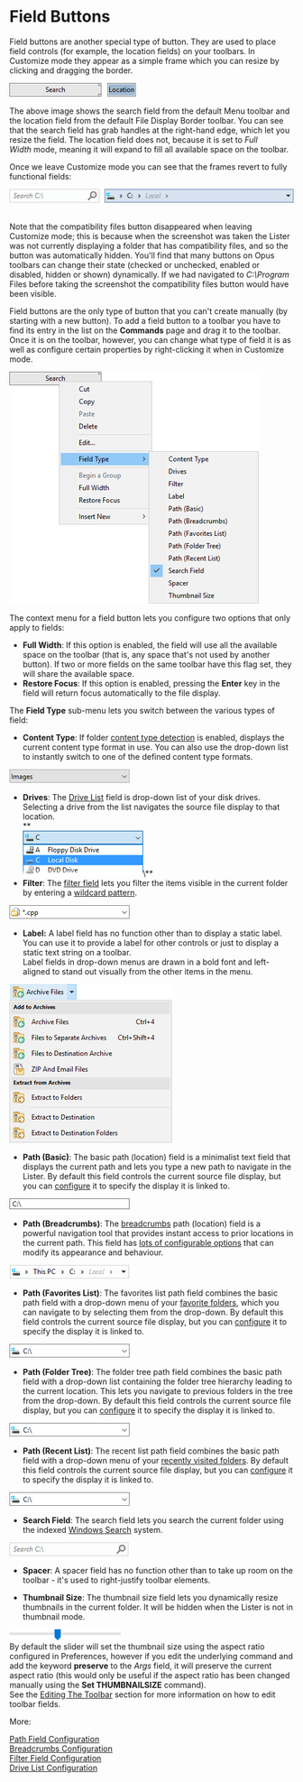 # Field Buttons

Field buttons are another special type of button. They are used to place field controls (for example, the location fields) on your toolbars. In Customize mode they appear as a simple frame which you can resize by clicking and dragging the border.

![](/Manual/images/media/field_buttons_-_customize.png) 

The above image shows the search field from the default Menu toolbar and the location field from the default File Display Border toolbar. You can see that the search field has grab handles at the right-hand edge, which let you resize the field. The location field does not, because it is set to *Full Width* mode, meaning it will expand to fill all available space on the toolbar.

Once we leave Customize mode you can see that the frames revert to fully functional fields:

![](/Manual/images/media/field_buttons_-_no_customize.png) 

Note that the compatibility files button disappeared when leaving Customize mode; this is because when the screenshot was taken the Lister was not currently displaying a folder that has compatibility files, and so the button was automatically hidden. You'll find that many buttons on Opus toolbars can change their state (checked or unchecked, enabled or disabled, hidden or shown) dynamically. If we had navigated to *C:\Program* Files before taking the screenshot the compatibility files button would have been visible.

Field buttons are the only type of button that you can't create manually (by starting with a new button). To add a field button to a toolbar you have to find its entry in the list on the **Commands** page and drag it to the toolbar. Once it is on the toolbar, however, you can change what type of field it is as well as configure certain properties by right-clicking it when in Customize mode.

![](/Manual/images/media/field_buttons_edit.png) 

The context menu for a field button lets you configure two options that only apply to fields:

- **Full Width**: If this option is enabled, the field will use all the available space on the toolbar (that is, any space that's not used by another button). If two or more fields on the same toolbar have this flag set, they will share the available space.
- **Restore Focus**: If this option is enabled, pressing the **Enter** key in the field will return focus automatically to the file display.

The **Field Type** sub-menu lets you switch between the various types of field:

- **Content Type**: If folder [content type detection](/Manual/basic_concepts/folder_options/content_types.md) is enabled, displays the current content type format in use. You can also use the drop-down list to instantly switch to one of the defined content type formats.

![](/Manual/images/media/content_type_field.png)

- **Drives**: The [Drive List](/Manual/basic_concepts/the_lister/navigation/drive_buttons_and_lists.md) field is drop-down list of your disk drives. Selecting a drive from the list navigates the source file display to that location.  
  **  
  ![](/Manual/images/media/drive_list_field.png)\\**  
- **Filter**: The [filter field](/Manual/basic_concepts/searching_and_filtering/toolbar_filter_fields.md) lets you filter the items visible in the current folder by entering a [wildcard pattern](/Manual/reference/wildcard_reference/pattern_matching_syntax.md).

![](/Manual/images/media/filter_field.png)

- **Label:** A label field has no function other than to display a static label. You can use it to provide a label for other controls or just to display a static text string on a toolbar.  
  Label fields in drop-down menus are drawn in a bold font and left-aligned to stand out visually from the other items in the menu.

![](/Manual/images/media/image079.png)

- **Path (Basic)**: The basic path (location) field is a minimalist text field that displays the current path and lets you type a new path to navigate in the Lister. By default this field controls the current source file display, but you can [configure](/Manual/customize/creating_your_own_buttons/editing_the_toolbar/field_buttons/path_field_configuration.md) it to specify the display it is linked to.

![](/Manual/images/media/path_field_basic.png)

- **Path (Breadcrumbs)**: The [breadcrumbs](/Manual/basic_concepts/the_lister/navigation/breadcrumbs_location_field.md) path (location) field is a powerful navigation tool that provides instant access to prior locations in the current path. This field has [lots of configurable options](/Manual/customize/creating_your_own_buttons/editing_the_toolbar/field_buttons/breadcrumbs_configuration.md) that can modify its appearance and behaviour.

![](/Manual/images/media/path_field_crumbs.png)

- **Path (Favorites List)**: The favorites list path field combines the basic path field with a drop-down menu of your [favorite folders](/Manual/basic_concepts/the_lister/navigation/favorites.md), which you can navigate to by selecting them from the drop-down. By default this field controls the current source file display, but you can [configure](/Manual/customize/creating_your_own_buttons/editing_the_toolbar/field_buttons/path_field_configuration.md) it to specify the display it is linked to.

![](/Manual/images/media/path_field_dropdown.png)

- **Path (Folder Tree)**: The folder tree path field combines the basic path field with a drop-down list containing the folder tree hierarchy leading to the current location. This lets you navigate to previous folders in the tree from the drop-down. By default this field controls the current source file display, but you can [configure](/Manual/customize/creating_your_own_buttons/editing_the_toolbar/field_buttons/path_field_configuration.md) it to specify the display it is linked to.

![](/Manual/images/media/path_field_dropdown.png)

- **Path (Recent List)**: The recent list path field combines the basic path field with a drop-down menu of your [recently visited folders](/Manual/basic_concepts/the_lister/navigation/recent_and_history_lists.md). By default this field controls the current source file display, but you can [configure](/Manual/customize/creating_your_own_buttons/editing_the_toolbar/field_buttons/path_field_configuration.md) it to specify the display it is linked to.

![](/Manual/images/media/path_field_dropdown.png)

- **Search Field**: The search field lets you search the current folder using the indexed [Windows Search](/Manual/basic_concepts/searching_and_filtering/windows_search.md) system.

![](/Manual/images/media/search_field1.png)

- **Spacer**: A spacer field has no function other than to take up room on the toolbar - it's used to right-justify toolbar elements.

- **Thumbnail Size**: The thumbnail size field lets you dynamically resize thumbnails in the current folder. It will be hidden when the Lister is not in thumbnail mode.

![](/Manual/images/media/thumbnail_size_slider.png)  
By default the slider will set the thumbnail size using the aspect ratio configured in Preferences, however if you edit the underlying command and add the keyword **preserve** to the *Args* field, it will preserve the current aspect ratio (this would only be useful if the aspect ratio has been changed manually using the **Set THUMBNAILSIZE** command).  
See the [Editing The Toolbar]() section for more information on how to edit toolbar fields.

More:

[Path Field Configuration](/Manual/customize/creating_your_own_buttons/editing_the_toolbar/field_buttons/path_field_configuration.md)  
[Breadcrumbs Configuration](/Manual/customize/creating_your_own_buttons/editing_the_toolbar/field_buttons/breadcrumbs_configuration.md)  
[Filter Field Configuration](/Manual/customize/creating_your_own_buttons/editing_the_toolbar/field_buttons/filter_field_configuration.md)  
[Drive List Configuration](/Manual/customize/creating_your_own_buttons/editing_the_toolbar/field_buttons/drive_list_configuration.md)  
